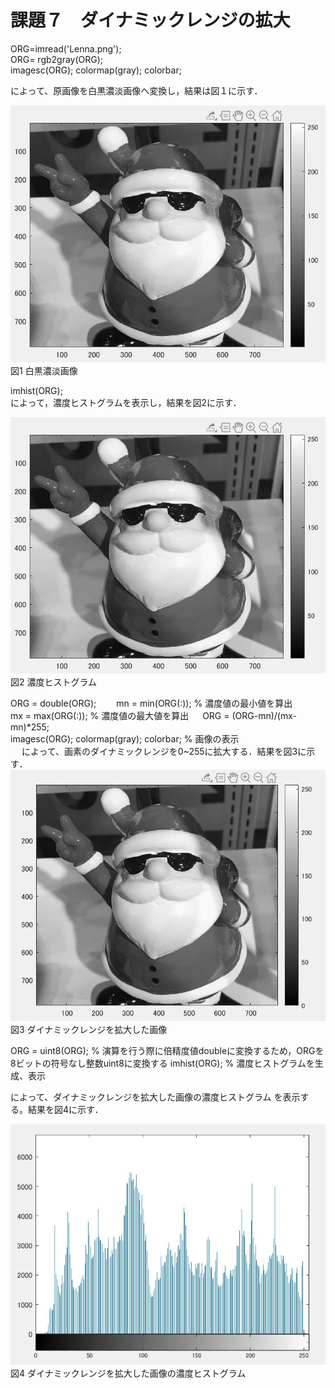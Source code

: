 # 課題７　ダイナミックレンジの拡大
ORG=imread('Lenna.png');  
ORG= rgb2gray(ORG);  
imagesc(ORG); colormap(gray); colorbar;  

によって、原画像を白黒濃淡画像へ変換し，結果は図１に示す．　

![原画像](https://github.com/hongyuting2017/image_processing/blob/master/image/kadai7-1.jpg)  
図1 白黒濃淡画像

imhist(ORG);  
によって，濃度ヒストグラムを表示し，結果を図2に示す．

![原画像](https://github.com/hongyuting2017/image_processing/blob/master/image/kadai7-1.jpg)  
図2 濃度ヒストグラム　　

ORG = double(ORG);　　
mn = min(ORG(:)); % 濃度値の最小値を算出  
mx = max(ORG(:)); % 濃度値の最大値を算出  　
ORG = (ORG-mn)/(mx-mn)*255;  
imagesc(ORG); colormap(gray); colorbar; % 画像の表示  
　
によって、画素のダイナミックレンジを0~255に拡大する．結果を図3に示す．  
![原画像](https://github.com/hongyuting2017/image_processing/blob/master/image/kadai7-3.jpg)  
図3 ダイナミックレンジを拡大した画像  

ORG = uint8(ORG); % 演算を行う際に倍精度値doubleに変換するため，ORGを8ビットの符号なし整数uint8に変換する
imhist(ORG); % 濃度ヒストグラムを生成、表示  

によって、ダイナミックレンジを拡大した画像の濃度ヒストグラム を表示する。結果を図4に示す．  

![原画像](https://github.com/hongyuting2017/image_processing/blob/master/image/kadai7-4.jpg)  
図4 ダイナミックレンジを拡大した画像の濃度ヒストグラム 
